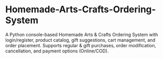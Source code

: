 # Homemade-Arts-Crafts-Ordering-System
A Python console-based Homemade Arts &amp; Crafts Ordering System with login/register, product catalog, gift suggestions, cart management, and order placement. Supports regular &amp; gift purchases, order modification, cancellation, and payment options (Online/COD).
